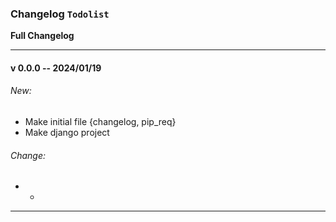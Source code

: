 ### Changelog `Todolist`
<b>Full Changelog</b>


---

#### v 0.0.0 -- 2024/01/19
###### New:
* Make initial file {changelog, pip_req}
* Make django project

###### Change:
* -

---
